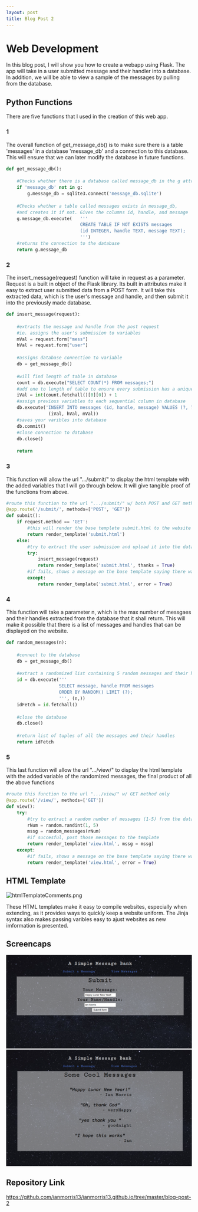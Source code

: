 ```yaml
---
layout: post
title: Blog Post 2
---
```

# Web Development

In this blog post, I will show you how to create a webapp using Flask. The app will take in a user submitted message and their handler into a database. In addition, we will be able to view a sample of the messages by pulling from the database.

## Python Functions

There are five functions that I used in the creation of this web app. 

### 1
The overall function of get_message_db() is to make sure there is a table 'messages' in a database 'message_db' and a connection to this database. This will ensure that we can later modify the database in future functions.


```python
def get_message_db():

    #Checks whether there is a database called message_db in the g attribute of the app
    if 'message_db' not in g:
        g.message_db = sqlite3.connect('message_db.sqlite')
        
    #Checks whether a table called messages exists in message_db, 
    #and creates it if not. Gives the columns id, handle, and message
    g.message_db.execute(   '''
                            CREATE TABLE IF NOT EXISTS messages 
                            (id INTEGER, handle TEXT, message TEXT);
                            ''')
    #returns the connection to the database
    return g.message_db
```

### 2
The insert_message(request) function will take in request as a parameter. Request is a built in object of the Flask library. Its built in attributes make it easy to extract user submitted data from a POST form. It will take this extracted data, which is the user's message and handle, and then submit it into the previously made database.


```python
def insert_message(request):

    #extracts the message and handle from the post request
    #ie. assigns the user's submission to variables 
    mVal = request.form["mess"]
    hVal = request.form["user"]

    #assigns database connection to variable
    db = get_message_db()

    #will find length of table in database
    count = db.execute("SELECT COUNT(*) FROM messages;")
    #add one to length of table to ensure every submission has a unique id
    iVal = int(count.fetchall()[0][0]) + 1
    #assign previous variables to each sequential column in database
    db.execute('INSERT INTO messages (id, handle, message) VALUES (?, ?, ?)',
                (iVal, hVal, mVal))
    #saves your varibles into database
    db.commit()
    #close connection to database
    db.close()

    return 
```

### 3
This function will allow the url ".../submit/" to display the html template with the added variables that I will go through below. It will give tangible proof of the functions from above.


```python
#route this function to the url ".../submit/" w/ both POST and GET methods usable
@app.route('/submit/', methods=['POST', 'GET'])
def submit():
    if request.method == 'GET':
        #this will render the base templete submit.html to the website when there has not been a post method submitted
        return render_template('submit.html')
    else:
        #try to extract the user submission and upload it into the database
        try:
            insert_message(request)
            return render_template('submit.html', thanks = True)
        #if fails, shows a message on the base template saying there was an error
        except:
            return render_template('submit.html', error = True)
```

### 4
This function will take a parameter n, which is the max number of messgaes and their handles extracted from the database that it shall return. This will make it possible that there is a list of messages and handles that can be displayed on the website.


```python
def random_messages(n):

    #connect to the database
    db = get_message_db()
    
    #extract a randomized list containing 5 random messages and their handles
    id = db.execute('''
                    SELECT message, handle FROM messages 
                    ORDER BY RANDOM() LIMIT (?);
                    ''', (n,))
    idFetch = id.fetchall()

    #close the database
    db.close()

    #return list of tuples of all the messages and their handles
    return idFetch
```

### 5
This last function will allow the url ".../view/" to display the html template with the added variable of the randomized messages, the final product of all the above functions


```python
#route this function to the url ".../view/" w/ GET method only
@app.route('/view/', methods=['GET'])
def view():
    try:
        #try to extract a random number of messages (1-5) from the database
        rNum = random.randint(1, 5)
        mssg = random_messages(rNum)
        #if succesful, post those messages to the template
        return render_template('view.html', mssg = mssg)
    except:
        #if fails, shows a message on the base template saying there was an error
        return render_template('view.html', error = True)
```

## HTML Template

![htmlTemplateComments.png]("\images\htmlTemplateComments.png")

These HTML templates make it easy to compile websites, especially when extending, as it provides ways to quickly keep a website uniform. The Jinja syntax also makes passing varibles easy to ajust websites as new imformation is presented.

## Screencaps

![scrnshtOne.png](\images\scrnshtOne.png)
![scrnshtTwo.png](\images\scrnshtTwo.png)

## Repository Link
https://github.com/ianmorris13/ianmorris13.github.io/tree/master/blog-post-2
